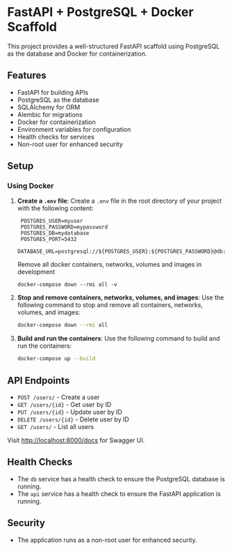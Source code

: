 # FastAPI + PostgreSQL + Docker Scaffold

This project provides a well-structured FastAPI scaffold using PostgreSQL as the database and Docker for containerization.

## Features
- FastAPI for building APIs
- PostgreSQL as the database
- SQLAlchemy for ORM
- Alembic for migrations
- Docker for containerization
- Environment variables for configuration
- Health checks for services
- Non-root user for enhanced security

## Setup

### Using Docker

1. **Create a `.env` file**:
   Create a `.env` file in the root directory of your project with the following content:

   ```env
    POSTGRES_USER=myuser
    POSTGRES_PASSWORD=mypassword
    POSTGRES_DB=mydatabase
    POSTGRES_PORT=5432
    DATABASE_URL=postgresql://${POSTGRES_USER}:${POSTGRES_PASSWORD}@db:${POSTGRES_PORT}/${POSTGRES_DB}
   ```

    Remove all docker containers, networks, volumes and images in development
    ```
    docker-compose down --rmi all -v
    ```
2. **Stop and remove containers, networks, volumes, and images**:
   Use the following command to stop and remove all containers, networks, volumes, and images:

   ```sh
   docker-compose down --rmi all
   ```

2. **Build and run the containers**:
   Use the following command to build and run the containers:

   ```sh
   docker-compose up --build
   ```

## API Endpoints
- `POST /users/` - Create a user
- `GET /users/{id}` - Get user by ID
- `PUT /users/{id}` - Update user by ID
- `DELETE /users/{id}` - Delete user by ID
- `GET /users/` - List all users

Visit [http://localhost:8000/docs](http://localhost:8000/docs) for Swagger UI.

## Health Checks
- The `db` service has a health check to ensure the PostgreSQL database is running.
- The `api` service has a health check to ensure the FastAPI application is running.

## Security
- The application runs as a non-root user for enhanced security.